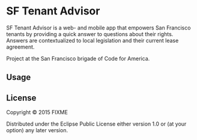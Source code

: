 # SF Tenant Advisor

SF Tenant Advisor is a web- and mobile app that empowers San Francisco tenants by providing a quick answer to questions about their rights. Answers are contextualized to local legislation and their current lease agreement.

Project at the San Francisco brigade of Code for America.

## Usage


## License

Copyright © 2015 FIXME

Distributed under the Eclipse Public License either version 1.0 or (at
your option) any later version.
